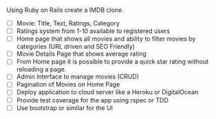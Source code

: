 Using Ruby on Rails create a IMDB clone.

- [ ] Movie: Title, Text, Ratings, Category
- [ ] Ratings system from 1-10 available to registered users
- [ ] Home page that shows all movies and ability to filter movies by categories (URL driven and SEO Friendly)
- [ ] Movie Details Page that shows average rating
- [ ] From Home page it is possible to provide a quick star rating without reloading a page.
- [ ] Admin Interface to manage movies (CRUD)
- [ ] Pagination of Movies on Home Page
- [ ] Deploy application to cloud server like a Heroku or DigitalOcean
- [ ] Provide test coverage for the app using rspec or TDD
- [ ] Use bootstrap or similar for the UI

